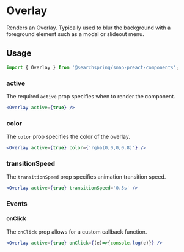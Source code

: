 # Overlay

Renders an Overlay. Typically used to blur the background with a foreground element such as a modal or slideout menu.

## Usage
```jsx
import { Overlay } from '@searchspring/snap-preact-components';
```

### active
The required `active` prop specifies when to render the component.

```jsx
<Overlay active={true} />
```

### color
The `color` prop specifies the color of the overlay.

```jsx
<Overlay active={true} color={'rgba(0,0,0,0.8)'} />
```

### transitionSpeed
The `transitionSpeed` prop specifies animation transition speed.

```jsx
<Overlay active={true} transitionSpeed='0.5s' />
```

### Events

#### onClick
The `onClick` prop allows for a custom callback function.

```jsx
<Overlay active={true} onClick={(e)=>{console.log(e)}} />
```
